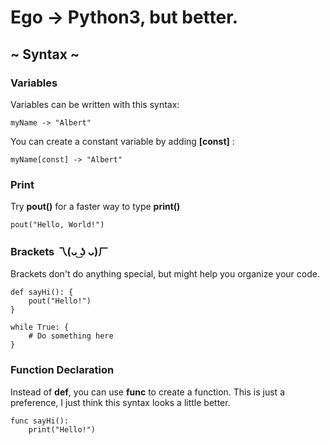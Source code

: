 # Ego -> Python3, but better.

## ~ Syntax ~

### Variables
Variables can be written with this syntax:
```
myName -> "Albert"
```

You can create a constant variable by adding **[const]** :
```
myName[const] -> "Albert"
```

### Print
Try **pout()** for a faster way to type **print()**
```
pout("Hello, World!")
```

### Brackets 乁(ᴗ ͜ʖ ᴗ)ㄏ
Brackets don't do anything special, but might help you organize your code.
```
def sayHi(): {
	pout("Hello!")
}

while True: {
	# Do something here
}
```

### Function Declaration
Instead of **def**, you can use **func** to create a function. This is just a preference, I just think  this syntax looks a little better.
```
func sayHi():
	print("Hello!")
```
